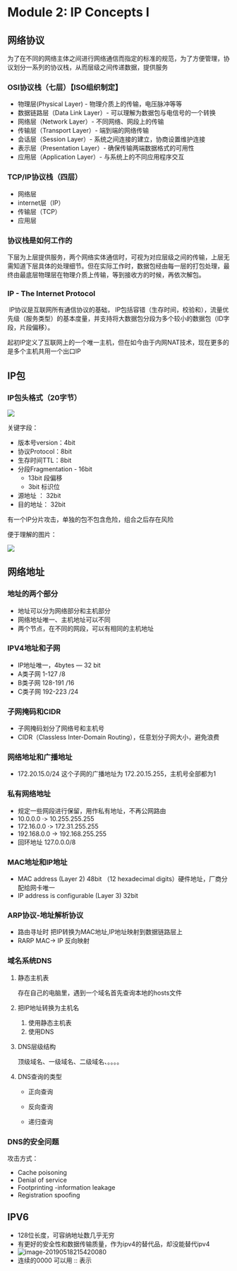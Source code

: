 # Module 2: IP Concepts I  

## 网络协议

为了在不同的网络主体之间进行网络通信而指定的标准的规范，为了方便管理，协议划分一系列的协议栈，从而层级之间传递数据，提供服务

### OSI协议栈（七层）【ISO组织制定】

- 物理层(Physical Layer) - 物理介质上的传输，电压脉冲等等
- 数据链路层（Data Link Layer）- 可以理解为数据包与电信号的一个转换
- 网络层（Network Layer）- 不同网络、网段上的传输
- 传输层（Transport Layer）- 端到端的网络传输
- 会话层（Session Layer）- 系统之间连接的建立，协商设置维护连接
- 表示层（Presentation Layer）- 确保传输两端数据格式的可用性
- 应用层（Application Layer）- 与系统上的不同应用程序交互

### TCP/IP协议栈（四层）

- 网络层
- internet层（IP）
- 传输层（TCP）
- 应用层

### 协议栈是如何工作的

​	下层为上层提供服务，两个网络实体通信时，可视为对应层级之间的传输，上层无需知道下层具体的处理细节。但在实际工作时，数据包经由每一层的打包处理，最终由最底层物理层在物理介质上传输，等到接收方的时候，再依次解包。

### IP - The Internet Protocol	

​	IP协议是互联网所有通信协议的基础， lP包括容错（生存时间，校验和），流量优先级（服务类型）的基本度量，并支持将大数据包分段为多个较小的数据包（lD字段，片段偏移）。

​	起初IP定义了互联网上的一个唯一主机，但在如今由于内网NAT技术，现在更多的是多个主机共用一个出口IP

## IP包

### IP包头格式（20字节）

![](https://susengle-1256376498.cos.ap-beijing.myqcloud.com/2019-05-18-085423.png)

关键字段：

- 版本号version：4bit
- 协议Protocol：8bit
- 生存时间TTL：8bit
- 分段Fragmentation - 16bit
  - 13bit 段偏移
  - 3bit 标识位
- 源地址 ： 32bit
- 目的地址： 32bit

有一个IP分片攻击，单独的包不包含危险，组合之后存在风险

便于理解的图片：

![](https://susengle-1256376498.cos.ap-beijing.myqcloud.com/2019-05-18-090043.png)

## 网络地址

### 地址的两个部分

- 地址可以分为网络部分和主机部分
- 网络地址唯一、主机地址可以不同
- 两个节点，在不同的网段，可以有相同的主机地址

### IPV4地址和子网

- IP地址唯一，4bytes — 32 bit
- A类子网 1-127 /8
- B类子网  128-191  /16
- C类子网  192-223  /24

### 子网掩码和CIDR

- 子网掩码划分了网络号和主机号
- CIDR（Classless Inter-Domain Routing），任意划分子网大小，避免浪费

### 网络地址和广播地址

- 172.20.15.0/24 这个子网的广播地址为 172.20.15.255，主机号全部都为1

### 私有网络地址

- 规定一些网段进行保留，用作私有地址，不再公网路由
- 10.0.0.0 ·> 10.255.255.255
- 172.16.0.0 ·> 172.31.255.255
- 192.168.0.0 -> 192.168.255.255
- 回环地址 127.0.0.0/8

### MAC地址和IP地址

- MAC address (Layer 2)  48bit （12 hexadecimal digits）硬件地址，厂商分配给网卡唯一
- IP address is configurable (Layer 3)  32bit

### ARP协议-地址解析协议

- 路由寻址时 把IP转换为MAC地址,IP地址映射到数据链路层上
- RARP   MAC-> IP 反向映射

### 域名系统DNS

1. 静态主机表

   存在自己的电脑里，遇到一个域名首先查询本地的hosts文件

2. 把IP地址转换为主机名

   1. 使用静态主机表
   2. 使用DNS

3. DNS层级结构

   顶级域名、一级域名、二级域名、。。。。

4. DNS查询的类型

   - 正向查询
   - 反向查询

   - 递归查询

### DNS的安全问题

攻击方式：

- Cache poisoning 
- Denial of service
- Footprinting -information leakage 
- Registration spoofing

## IPV6

- 128位长度，可容纳地址数几乎无穷
- 有更好的安全性和数据传输质量，作为ipv4的替代品，却没能替代ipv4
- ![image-20190518215420080](https://susengle-1256376498.cos.ap-beijing.myqcloud.com/2019-05-18-135423.png)
- 连续的0000 可以用 :: 表示